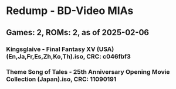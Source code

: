 # Redump - BD-Video MIAs
## Games: 2, ROMs: 2, as of 2025-02-06
### Kingsglaive - Final Fantasy XV (USA) (En,Ja,Fr,Es,Zh,Ko,Th).iso, CRC: c046fbf3
### Theme Song of Tales - 25th Anniversary Opening Movie Collection (Japan).iso, CRC: 11090191
